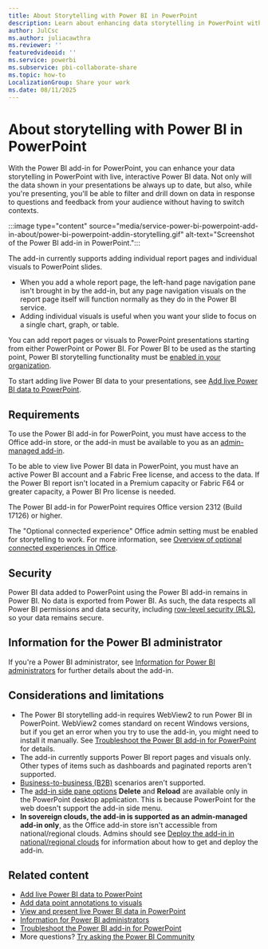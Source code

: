 ```yaml
---
title: About Storytelling with Power BI in PowerPoint
description: Learn about enhancing data storytelling in PowerPoint with live, interactive Power BI data using the Power BI add-in for PowerPoint.
author: JulCsc
ms.author: juliacawthra
ms.reviewer: ''
featuredvideoid: ''
ms.service: powerbi
ms.subservice: pbi-collaborate-share
ms.topic: how-to
LocalizationGroup: Share your work
ms.date: 08/11/2025
---
```


# About storytelling with Power BI in PowerPoint

With the Power BI add-in for PowerPoint, you can enhance your data storytelling in PowerPoint with live, interactive Power BI data. Not only will the data shown in your presentations be always up to date, but also, while you're presenting, you'll be able to filter and drill down on data in response to questions and feedback from your audience without having to switch contexts.

:::image type="content" source="media/service-power-bi-powerpoint-add-in-about/power-bi-powerpoint-addin-storytelling.gif" alt-text="Screenshot of the Power BI add-in in PowerPoint.":::

The add-in currently supports adding individual report pages and individual visuals to PowerPoint slides.

* When you add a whole report page, the left-hand page navigation pane isn't brought in by the add-in, but any page navigation visuals on the report page itself will function normally as they do in the Power BI service.
* Adding individual visuals is useful when you want your slide to focus on a single chart, graph, or table.

You can add report pages or visuals to PowerPoint presentations starting from either PowerPoint or Power BI. For Power BI to be used as the starting point, Power BI storytelling functionality must be [enabled in your organization](/fabric/admin/service-admin-portal-export-sharing#enable-power-bi-add-in-for-powerpoint).

To start adding live Power BI data to your presentations, see [Add live Power BI data to PowerPoint](./service-power-bi-powerpoint-add-in-install.md).

## Requirements

To use the Power BI add-in for PowerPoint, you must have access to the Office add-in store, or the add-in must be available to you as an [admin-managed add-in](/microsoft-365/admin/manage/centralized-deployment-of-add-ins).

To be able to view live Power BI data in PowerPoint, you must have an active Power BI account and a Fabric Free license, and access to the data. If the Power BI report isn't located in a Premium capacity or Fabric F64 or greater capacity, a Power BI Pro license is needed.

The Power BI add-in for PowerPoint requires Office version 2312 (Build 17126) or higher.

The "Optional connected experience" Office admin setting must be enabled for storytelling to work. For more information, see [Overview of optional connected experiences in Office](/microsoft-365-apps/privacy/optional-connected-experiences).

## Security

Power BI data added to PowerPoint using the Power BI add-in remains in Power BI. No data is exported from Power BI. As such, the data respects all Power BI permissions and data security, including [row-level security (RLS)](/fabric/security/service-admin-row-level-security), so your data remains secure.

## Information for the Power BI administrator

If you're a Power BI administrator, see [Information for Power BI administrators](./service-power-bi-powerpoint-add-in-admin.md) for further details about the add-in.

## Considerations and limitations

* The Power BI storytelling add-in requires WebView2 to run Power BI in PowerPoint. WebView2 comes standard on recent Windows versions, but if you get an error when you try to use the add-in, you might need to install it manually. See [Troubleshoot the Power BI add-in for PowerPoint](./service-power-bi-powerpoint-add-in-troubleshoot.md) for details.
* The add-in currently supports Power BI report pages and visuals only. Other types of items such as dashboards and paginated reports aren't supported.
* [Business-to-business (B2B)](/fabric/enterprise/powerbi/service-admin-entra-b2b) scenarios aren't supported.
* The [add-in side pane options](./service-power-bi-powerpoint-add-in-view-present.md#add-in-side-pane) **Delete** and **Reload** are available only in the PowerPoint desktop application. This is because PowerPoint for the web doesn't support the add-in side menu.
* **In sovereign clouds, the add-in is supported as an admin-managed add-in only**, as the Office add-in store isn't accessible from national/regional clouds. Admins should see [Deploy the add-in in national/regional clouds](./service-power-bi-powerpoint-add-in-admin.md#deploy-the-add-in-in-nationalregional-clouds) for information about how to get and deploy the add-in.

## Related content

* [Add live Power BI data to PowerPoint](./service-power-bi-powerpoint-add-in-install.md)
* [Add data point annotations to visuals](./service-power-bi-powerpoint-add-in-annotate.md)
* [View and present live Power BI data in PowerPoint](./service-power-bi-powerpoint-add-in-view-present.md)
* [Information for Power BI administrators](./service-power-bi-powerpoint-add-in-admin.md)
* [Troubleshoot the Power BI add-in for PowerPoint](./service-power-bi-powerpoint-add-in-troubleshoot.md)
* More questions? [Try asking the Power BI Community](https://community.powerbi.com/)
